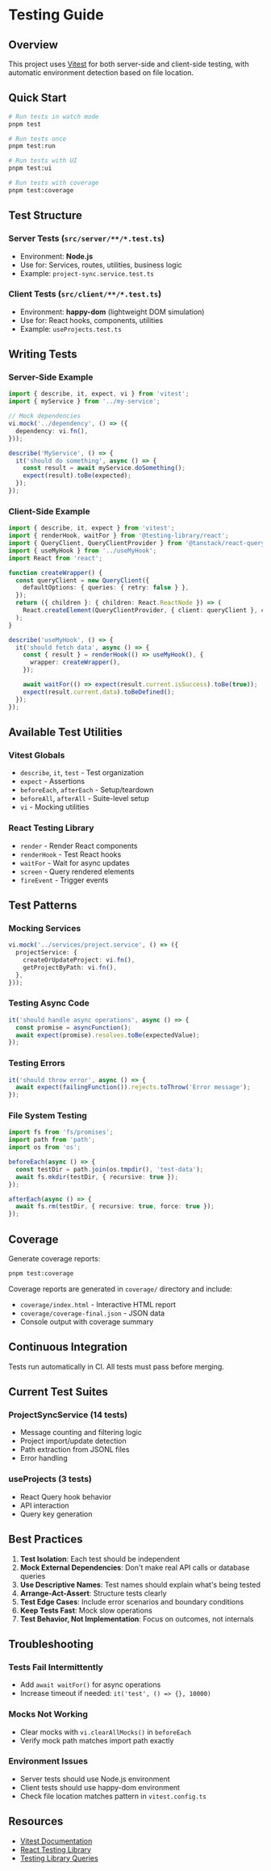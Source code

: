 # Testing Guide

## Overview

This project uses [Vitest](https://vitest.dev/) for both server-side and client-side testing, with automatic environment detection based on file location.

## Quick Start

```bash
# Run tests in watch mode
pnpm test

# Run tests once
pnpm test:run

# Run tests with UI
pnpm test:ui

# Run tests with coverage
pnpm test:coverage
```

## Test Structure

### Server Tests (`src/server/**/*.test.ts`)
- Environment: **Node.js**
- Use for: Services, routes, utilities, business logic
- Example: `project-sync.service.test.ts`

### Client Tests (`src/client/**/*.test.ts`)
- Environment: **happy-dom** (lightweight DOM simulation)
- Use for: React hooks, components, utilities
- Example: `useProjects.test.ts`

## Writing Tests

### Server-Side Example

```typescript
import { describe, it, expect, vi } from 'vitest';
import { myService } from '../my-service';

// Mock dependencies
vi.mock('../dependency', () => ({
  dependency: vi.fn(),
}));

describe('MyService', () => {
  it('should do something', async () => {
    const result = await myService.doSomething();
    expect(result).toBe(expected);
  });
});
```

### Client-Side Example

```typescript
import { describe, it, expect } from 'vitest';
import { renderHook, waitFor } from '@testing-library/react';
import { QueryClient, QueryClientProvider } from '@tanstack/react-query';
import { useMyHook } from '../useMyHook';
import React from 'react';

function createWrapper() {
  const queryClient = new QueryClient({
    defaultOptions: { queries: { retry: false } },
  });
  return ({ children }: { children: React.ReactNode }) => (
    React.createElement(QueryClientProvider, { client: queryClient }, children)
  );
}

describe('useMyHook', () => {
  it('should fetch data', async () => {
    const { result } = renderHook(() => useMyHook(), {
      wrapper: createWrapper(),
    });

    await waitFor(() => expect(result.current.isSuccess).toBe(true));
    expect(result.current.data).toBeDefined();
  });
});
```

## Available Test Utilities

### Vitest Globals
- `describe`, `it`, `test` - Test organization
- `expect` - Assertions
- `beforeEach`, `afterEach` - Setup/teardown
- `beforeAll`, `afterAll` - Suite-level setup
- `vi` - Mocking utilities

### React Testing Library
- `render` - Render React components
- `renderHook` - Test React hooks
- `waitFor` - Wait for async updates
- `screen` - Query rendered elements
- `fireEvent` - Trigger events

## Test Patterns

### Mocking Services

```typescript
vi.mock('../services/project.service', () => ({
  projectService: {
    createOrUpdateProject: vi.fn(),
    getProjectByPath: vi.fn(),
  },
}));
```

### Testing Async Code

```typescript
it('should handle async operations', async () => {
  const promise = asyncFunction();
  await expect(promise).resolves.toBe(expectedValue);
});
```

### Testing Errors

```typescript
it('should throw error', async () => {
  await expect(failingFunction()).rejects.toThrow('Error message');
});
```

### File System Testing

```typescript
import fs from 'fs/promises';
import path from 'path';
import os from 'os';

beforeEach(async () => {
  const testDir = path.join(os.tmpdir(), 'test-data');
  await fs.mkdir(testDir, { recursive: true });
});

afterEach(async () => {
  await fs.rm(testDir, { recursive: true, force: true });
});
```

## Coverage

Generate coverage reports:

```bash
pnpm test:coverage
```

Coverage reports are generated in `coverage/` directory and include:
- `coverage/index.html` - Interactive HTML report
- `coverage/coverage-final.json` - JSON data
- Console output with coverage summary

## Continuous Integration

Tests run automatically in CI. All tests must pass before merging.

## Current Test Suites

### ProjectSyncService (14 tests)
- Message counting and filtering logic
- Project import/update detection
- Path extraction from JSONL files
- Error handling

### useProjects (3 tests)
- React Query hook behavior
- API interaction
- Query key generation

## Best Practices

1. **Test Isolation**: Each test should be independent
2. **Mock External Dependencies**: Don't make real API calls or database queries
3. **Use Descriptive Names**: Test names should explain what's being tested
4. **Arrange-Act-Assert**: Structure tests clearly
5. **Test Edge Cases**: Include error scenarios and boundary conditions
6. **Keep Tests Fast**: Mock slow operations
7. **Test Behavior, Not Implementation**: Focus on outcomes, not internals

## Troubleshooting

### Tests Fail Intermittently
- Add `await waitFor()` for async operations
- Increase timeout if needed: `it('test', () => {}, 10000)`

### Mocks Not Working
- Clear mocks with `vi.clearAllMocks()` in `beforeEach`
- Verify mock path matches import path exactly

### Environment Issues
- Server tests should use Node.js environment
- Client tests should use happy-dom environment
- Check file location matches pattern in `vitest.config.ts`

## Resources

- [Vitest Documentation](https://vitest.dev/)
- [React Testing Library](https://testing-library.com/react)
- [Testing Library Queries](https://testing-library.com/docs/queries/about)
